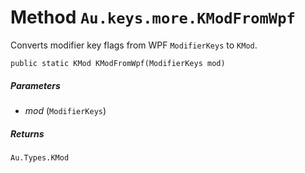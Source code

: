 # Method `Au.keys.more.KModFromWpf`

Converts modifier key flags from WPF `ModifierKeys` to `KMod`.

```
public static KMod KModFromWpf(ModifierKeys mod)
```

##### Parameters

- *mod*  (`ModifierKeys`)

##### Returns

`Au.Types.KMod`